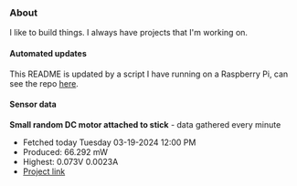 ### About
I like to build things. I always have projects that I'm working on.

#### Automated updates
This README is updated by a script I have running on a Raspberry Pi, can see the repo [here](https://github.com/jdc-cunningham/raspi-git-repo-updater).

#### Sensor data


**Small random DC motor attached to stick** - data gathered every minute
- Fetched today Tuesday 03-19-2024 12:00 PM
- Produced: 66.292 mW
- Highest: 0.073V 0.0023A
- [Project link](https://github.com/jdc-cunningham/turbine-raspi)